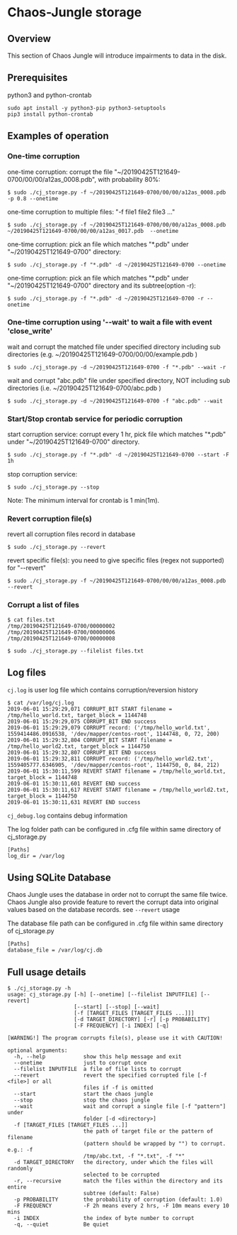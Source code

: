 # Chaos-Jungle storage

## Overview

This section of Chaos Jungle will introduce impairments to data in the disk.


## Prerequisites

python3 and python-crontab 

```
sudo apt install -y python3-pip python3-setuptools
pip3 install python-crontab

```

## Examples of operation

### One-time corruption
one-time corruption: corrupt the file "~/20190425T121649-0700/00/00/a12as_0008.pdb", with probability 80%:

```
$ sudo ./cj_storage.py -f ~/20190425T121649-0700/00/00/a12as_0008.pdb -p 0.8 --onetime

```

one-time corruption to multiple files: "-f file1 file2 file3 ..."

```
$ sudo ./cj_storage.py -f ~/20190425T121649-0700/00/00/a12as_0008.pdb ~/20190425T121649-0700/00/00/a12as_0017.pdb  --onetime

```

one-time corruption: pick an file which matches "\*.pdb" under "~/20190425T121649-0700" directory:

```
$ sudo ./cj_storage.py -f "*.pdb" -d ~/20190425T121649-0700 --onetime

```

one-time corruption: pick an file which matches "\*.pdb" under "~/20190425T121649-0700" directory and its subtree(option -r):

```
$ sudo ./cj_storage.py -f "*.pdb" -d ~/20190425T121649-0700 -r --onetime

```

### One-time corruption using '--wait' to wait a file with event 'close_write'
wait and corrupt the matched file under specified directory including sub directories (e.g. ~/20190425T121649-0700/00/00/example.pdb )

```
$ sudo ./cj_storage.py -d ~/20190425T121649-0700 -f "*.pdb" --wait -r

```

wait and corrupt "abc.pdb" file under specified directory, NOT including sub directories (i.e. ~/20190425T121649-0700/abc.pdb )

```
$ sudo ./cj_storage.py -d ~/20190425T121649-0700 -f "abc.pdb" --wait

```

### Start/Stop crontab service for periodic corruption
start corruption service: corrupt every 1 hr, pick file which matches "\*.pdb" under "~/20190425T121649-0700" directory. 

```
$ sudo ./cj_storage.py -f "*.pdb" -d ~/20190425T121649-0700 --start -F 1h

```

stop corruption service:

```
$ sudo ./cj_storage.py --stop

```

Note: The minimum interval for crontab is 1 min(1m).

### Revert corruption file(s)
revert all corruption files record in database

```
$ sudo ./cj_storage.py --revert

```

revert specific file(s): you need to give specific files (regex not supported) for "--revert" 

```
$ sudo ./cj_storage.py -f ~/20190425T121649-0700/00/00/a12as_0008.pdb --revert

```

### Corrupt a list of files

```
$ cat files.txt
/tmp/20190425T121649-0700/00000002
/tmp/20190425T121649-0700/00000006
/tmp/20190425T121649-0700/00000008

$ sudo ./cj_storage.py --filelist files.txt

```


## Log files
```cj.log``` is user log file which contains corruption/reversion history

```
$ cat /var/log/cj.log
2019-06-01 15:29:29,071 CORRUPT_BIT START filename = /tmp/hello_world.txt, target_block = 1144748
2019-06-01 15:29:29,075 CORRUPT_BIT END success
2019-06-01 15:29:29,079 CORRUPT record: ('/tmp/hello_world.txt', 1559414486.0916538, '/dev/mapper/centos-root', 1144748, 0, 72, 200)
2019-06-01 15:29:32,804 CORRUPT_BIT START filename = /tmp/hello_world2.txt, target_block = 1144750
2019-06-01 15:29:32,807 CORRUPT_BIT END success
2019-06-01 15:29:32,811 CORRUPT record: ('/tmp/hello_world2.txt', 1559405777.6346905, '/dev/mapper/centos-root', 1144750, 0, 84, 212)
2019-06-01 15:30:11,599 REVERT START filename = /tmp/hello_world.txt, target_block = 1144748
2019-06-01 15:30:11,601 REVERT END success
2019-06-01 15:30:11,617 REVERT START filename = /tmp/hello_world2.txt, target_block = 1144750
2019-06-01 15:30:11,631 REVERT END success

```

```cj_debug.log``` contains debug information

The log folder path can be configured in .cfg file within same directory of cj_storage.py

```
[Paths]
log_dir = /var/log

```


## Using SQLite Database
Chaos Jungle uses the database in order not to corrupt the same file twice.
Chaos Jungle also provide feature to revert the corrupt data into original values based on the database records. see ```--revert``` usage

The database file path can be configured in .cfg file within same directory of cj_storage.py

```
[Paths]
database_file = /var/log/cj.db

```

## Full usage details
```
$ ./cj_storage.py -h
usage: cj_storage.py [-h] [--onetime] [--filelist INPUTFILE] [--revert]
                     [--start] [--stop] [--wait]
                     [-f [TARGET_FILES [TARGET_FILES ...]]]
                     [-d TARGET_DIRECTORY] [-r] [-p PROBABILITY]
                     [-F FREQUENCY] [-i INDEX] [-q]

[WARNING!] The program corrupts file(s), please use it with CAUTION!

optional arguments:
  -h, --help            show this help message and exit
  --onetime             just to corrupt once
  --filelist INPUTFILE  a file of file lists to corrupt
  --revert              revert the specified corrupted file [-f <file>] or all
                        files if -f is omitted
  --start               start the chaos jungle
  --stop                stop the chaos jungle
  --wait                wait and corrupt a single file [-f "pattern"] under
                        folder [-d <directory>]
  -f [TARGET_FILES [TARGET_FILES ...]]
                        the path of target file or the pattern of filename
                        (pattern should be wrapped by "") to corrupt. e.g.: -f
                        /tmp/abc.txt, -f "*.txt", -f "*"
  -d TARGET_DIRECTORY   the directory, under which the files will randomly
                        selected to be corrupted
  -r, --recursive       match the files within the directory and its entire
                        subtree (default: False)
  -p PROBABILITY        the probability of corruption (default: 1.0)
  -F FREQUENCY          -F 2h means every 2 hrs, -F 10m means every 10 mins
  -i INDEX              the index of byte number to corrupt
  -q, --quiet           Be quiet


```
